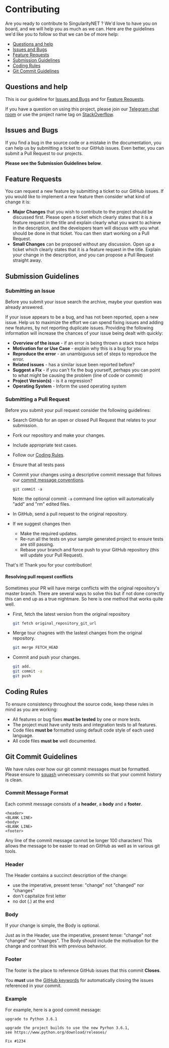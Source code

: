 # Contributing

Are you ready to contribute to SingularityNET ? We'd love to have you on board, and we will help you as much as we can. Here are the guidelines we'd like you to follow so that we can be of more help:

-   [Questions and help](#question)
-   [Issues and Bugs](#issue)
-   [Feature Requests](#feature)
-   [Submission Guidelines](#submit)
-   [Coding Rules](#rules)
-   [Git Commit Guidelines](#commit)

## <a name="question"></a> Questions and help
This is our guideline for [Issues and Bugs](#issue) and for [Feature Requests](#feature).

If you have a question on using this project, please join our [Telegram chat room](https://telegram.me/singularitynet) or use the project name tag on [StackOverflow](http://stackoverflow.com/tags/singularitynet).

## <a name="issue"></a> Issues and Bugs

If you find a bug in the source code or a mistake in the documentation, you can help us by submitting a ticket to our GitHub issues. Even better, you can submit a Pull Request to our projects.

**Please see the Submission Guidelines below**.

## <a name="feature"></a> Feature Requests

You can request a new feature by submitting a ticket to our GitHub issues. 
If you would like to implement a new feature then consider what kind of change it is:

-   **Major Changes** that you wish to contribute to the project should be discussed first. Please open a ticket which clearly states that it is a feature request in the title and explain clearly what you want to achieve in the description, and the developers team will discuss with you what should be done in that ticket. You can then start working on a Pull Request.
-   **Small Changes** can be proposed without any discussion. Open up a ticket which clearly states that it is a feature request in the title. Explain your change in the description, and you can propose a Pull Request straight away.

## <a name="submit"></a> Submission Guidelines

### Submitting an Issue

Before you submit your issue search the archive, maybe your question was already answered.

If your issue appears to be a bug, and has not been reported, open a new issue.
Help us to maximize the effort we can spend fixing issues and adding new
features, by not reporting duplicate issues. Providing the following information will increase the
chances of your issue being dealt with quickly:

-   **Overview of the issue** - if an error is being thrown a stack trace helps
-   **Motivation for or Use Case** - explain why this is a bug for you
-   **Reproduce the error** - an unambiguous set of steps to reproduce the error.
-   **Related issues** - has a similar issue been reported before?
-   **Suggest a Fix** - if you can't fix the bug yourself, perhaps you can point to what might be
    causing the problem (line of code or commit)
-   **Project Version(s)** - is it a regression?
-   **Operating System** - Inform the used operating system

### Submitting a Pull Request

Before you submit your pull request consider the following guidelines:

-   Search GitHub for an open or closed Pull Request
    that relates to your submission.
-   Fork our repository and make your changes.
-   Include appropriate test cases.
-   Follow our [Coding Rules](#rules).
-   Ensure that all tests pass
-   Commit your changes using a descriptive commit message that follows our
    [commit message conventions](#commit-message-format).

    ```shell
    git commit -a
    ```

    Note: the optional commit `-a` command line option will automatically "add" and "rm" edited files.

-   In GitHub, send a pull request to the original repository.
-   If we suggest changes then

    -   Make the required updates.
    -   Re-run all the tests on your sample generated project to ensure tests are still passing.
    -   Rebase your branch and force push to your GitHub repository (this will update your Pull Request).

That's it! Thank you for your contribution!

#### Resolving pull request conflicts

Sometimes your PR will have merge conflicts with the original repository's master branch. There are several ways to solve this but if not done correctly this can end up as a true nightmare. So here is one method that works quite well.

-   First, fetch the latest version from the original repository

    ```bash
    git fetch original_repository_git_url
    ```

-   Merge tour chagnes with the lastest changes from the original repository.

    ```bash
    git merge FETCH_HEAD
    ```

-   Commit and push your changes.

    ```bash
    git add.
    git commit -a
    git push
    ```

## <a name="rules"></a> Coding Rules

To ensure consistency throughout the source code, keep these rules in mind as you are working:

-   All features or bug fixes **must be tested** by one or more tests.
-   The project must have unity tests and integration tests to all features.
-   Code files **must be** formatted using default code style of each used language.
-   All code files **must be** well documented.

## <a name="commit"></a> Git Commit Guidelines

We have rules over how our git commit messages must be formatted. Please ensure to [squash](https://help.github.com/articles/about-git-rebase/#commands-available-while-rebasing) unnecessary commits so that your commit history is clean.

### <a name="commit-message-format"></a> Commit Message Format

Each commit message consists of a **header**, a **body** and a **footer**.

```
<header>
<BLANK LINE>
<body>
<BLANK LINE>
<footer>
```

Any line of the commit message cannot be longer 100 characters! This allows the message to be easier
to read on GitHub as well as in various git tools.

### Header

The Header contains a succinct description of the change:

-   use the imperative, present tense: "change" not "changed" nor "changes"
-   don't capitalize first letter
-   no dot (.) at the end

### Body

If your change is simple, the Body is optional.

Just as in the Header, use the imperative, present tense: "change" not "changed" nor "changes".
The Body should include the motivation for the change and contrast this with previous behavior.

### Footer

The footer is the place to reference GitHub issues that this commit **Closes**.

You **must** use the [GitHub keywords](https://help.github.com/articles/closing-issues-via-commit-messages) for
automatically closing the issues referenced in your commit.

### Example

For example, here is a good commit message:

```
upgrade to Python 3.6.1

upgrade the project builds to use the new Pyrhon 3.6.1,
see https://www.python.org/download/releases/

Fix #1234
```
